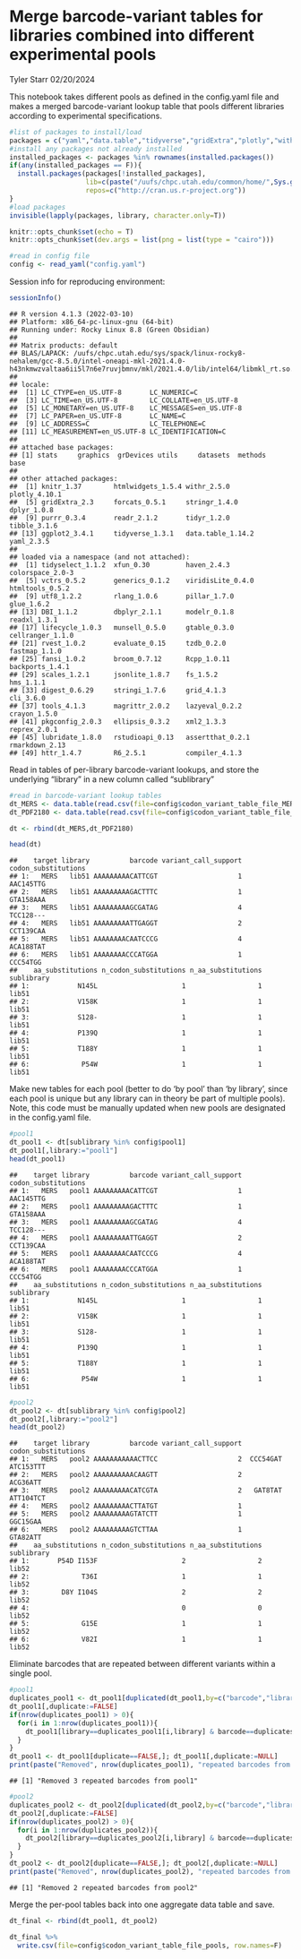 Merge barcode-variant tables for libraries combined into different
experimental pools
================
Tyler Starr
02/20/2024

This notebook takes different pools as defined in the config.yaml file
and makes a merged barcode-variant lookup table that pools different
libraries according to experimental specifications.

``` r
#list of packages to install/load
packages = c("yaml","data.table","tidyverse","gridExtra","plotly","withr","htmlwidgets","knitr")
#install any packages not already installed
installed_packages <- packages %in% rownames(installed.packages())
if(any(installed_packages == F)){
  install.packages(packages[!installed_packages],
                   lib=c(paste("/uufs/chpc.utah.edu/common/home/",Sys.getenv("USER"),"/RLibs/",Sys.getenv("R_VERSION"),sep="")),
                   repos=c("http://cran.us.r-project.org"))
}
#load packages
invisible(lapply(packages, library, character.only=T))

knitr::opts_chunk$set(echo = T)
knitr::opts_chunk$set(dev.args = list(png = list(type = "cairo")))

#read in config file
config <- read_yaml("config.yaml")
```

Session info for reproducing environment:

``` r
sessionInfo()
```

    ## R version 4.1.3 (2022-03-10)
    ## Platform: x86_64-pc-linux-gnu (64-bit)
    ## Running under: Rocky Linux 8.8 (Green Obsidian)
    ## 
    ## Matrix products: default
    ## BLAS/LAPACK: /uufs/chpc.utah.edu/sys/spack/linux-rocky8-nehalem/gcc-8.5.0/intel-oneapi-mkl-2021.4.0-h43nkmwzvaltaa6ii5l7n6e7ruvjbmnv/mkl/2021.4.0/lib/intel64/libmkl_rt.so.1
    ## 
    ## locale:
    ##  [1] LC_CTYPE=en_US.UTF-8       LC_NUMERIC=C              
    ##  [3] LC_TIME=en_US.UTF-8        LC_COLLATE=en_US.UTF-8    
    ##  [5] LC_MONETARY=en_US.UTF-8    LC_MESSAGES=en_US.UTF-8   
    ##  [7] LC_PAPER=en_US.UTF-8       LC_NAME=C                 
    ##  [9] LC_ADDRESS=C               LC_TELEPHONE=C            
    ## [11] LC_MEASUREMENT=en_US.UTF-8 LC_IDENTIFICATION=C       
    ## 
    ## attached base packages:
    ## [1] stats     graphics  grDevices utils     datasets  methods   base     
    ## 
    ## other attached packages:
    ##  [1] knitr_1.37        htmlwidgets_1.5.4 withr_2.5.0       plotly_4.10.1    
    ##  [5] gridExtra_2.3     forcats_0.5.1     stringr_1.4.0     dplyr_1.0.8      
    ##  [9] purrr_0.3.4       readr_2.1.2       tidyr_1.2.0       tibble_3.1.6     
    ## [13] ggplot2_3.4.1     tidyverse_1.3.1   data.table_1.14.2 yaml_2.3.5       
    ## 
    ## loaded via a namespace (and not attached):
    ##  [1] tidyselect_1.1.2  xfun_0.30         haven_2.4.3       colorspace_2.0-3 
    ##  [5] vctrs_0.5.2       generics_0.1.2    viridisLite_0.4.0 htmltools_0.5.2  
    ##  [9] utf8_1.2.2        rlang_1.0.6       pillar_1.7.0      glue_1.6.2       
    ## [13] DBI_1.1.2         dbplyr_2.1.1      modelr_0.1.8      readxl_1.3.1     
    ## [17] lifecycle_1.0.3   munsell_0.5.0     gtable_0.3.0      cellranger_1.1.0 
    ## [21] rvest_1.0.2       evaluate_0.15     tzdb_0.2.0        fastmap_1.1.0    
    ## [25] fansi_1.0.2       broom_0.7.12      Rcpp_1.0.11       backports_1.4.1  
    ## [29] scales_1.2.1      jsonlite_1.8.7    fs_1.5.2          hms_1.1.1        
    ## [33] digest_0.6.29     stringi_1.7.6     grid_4.1.3        cli_3.6.0        
    ## [37] tools_4.1.3       magrittr_2.0.2    lazyeval_0.2.2    crayon_1.5.0     
    ## [41] pkgconfig_2.0.3   ellipsis_0.3.2    xml2_1.3.3        reprex_2.0.1     
    ## [45] lubridate_1.8.0   rstudioapi_0.13   assertthat_0.2.1  rmarkdown_2.13   
    ## [49] httr_1.4.7        R6_2.5.1          compiler_4.1.3

Read in tables of per-library barcode-variant lookups, and store the
underlying “library” in a new column called “sublibrary”

``` r
#read in barcode-variant lookup tables
dt_MERS <- data.table(read.csv(file=config$codon_variant_table_file_MERS,stringsAsFactors=F)); dt_MERS[,sublibrary:=library]
dt_PDF2180 <- data.table(read.csv(file=config$codon_variant_table_file_PDF2180,stringsAsFactors=F)); dt_PDF2180[,sublibrary:=library]

dt <- rbind(dt_MERS,dt_PDF2180)

head(dt)
```

    ##    target library          barcode variant_call_support codon_substitutions
    ## 1:   MERS   lib51 AAAAAAAAACATTCGT                    1           AAC145TTG
    ## 2:   MERS   lib51 AAAAAAAAAGACTTTC                    1           GTA158AAA
    ## 3:   MERS   lib51 AAAAAAAAAGCGATAG                    4           TCC128---
    ## 4:   MERS   lib51 AAAAAAAAATTGAGGT                    2           CCT139CAA
    ## 5:   MERS   lib51 AAAAAAAACAATCCCG                    4           ACA188TAT
    ## 6:   MERS   lib51 AAAAAAAACCCATGGA                    1            CCC54TGG
    ##    aa_substitutions n_codon_substitutions n_aa_substitutions sublibrary
    ## 1:            N145L                     1                  1      lib51
    ## 2:            V158K                     1                  1      lib51
    ## 3:            S128-                     1                  1      lib51
    ## 4:            P139Q                     1                  1      lib51
    ## 5:            T188Y                     1                  1      lib51
    ## 6:             P54W                     1                  1      lib51

Make new tables for each pool (better to do ‘by pool’ than ‘by library’,
since each pool is unique but any library can in theory be part of
multiple pools). Note, this code must be manually updated when new pools
are designated in the config.yaml file.

``` r
#pool1
dt_pool1 <- dt[sublibrary %in% config$pool1]
dt_pool1[,library:="pool1"]
head(dt_pool1)
```

    ##    target library          barcode variant_call_support codon_substitutions
    ## 1:   MERS   pool1 AAAAAAAAACATTCGT                    1           AAC145TTG
    ## 2:   MERS   pool1 AAAAAAAAAGACTTTC                    1           GTA158AAA
    ## 3:   MERS   pool1 AAAAAAAAAGCGATAG                    4           TCC128---
    ## 4:   MERS   pool1 AAAAAAAAATTGAGGT                    2           CCT139CAA
    ## 5:   MERS   pool1 AAAAAAAACAATCCCG                    4           ACA188TAT
    ## 6:   MERS   pool1 AAAAAAAACCCATGGA                    1            CCC54TGG
    ##    aa_substitutions n_codon_substitutions n_aa_substitutions sublibrary
    ## 1:            N145L                     1                  1      lib51
    ## 2:            V158K                     1                  1      lib51
    ## 3:            S128-                     1                  1      lib51
    ## 4:            P139Q                     1                  1      lib51
    ## 5:            T188Y                     1                  1      lib51
    ## 6:             P54W                     1                  1      lib51

``` r
#pool2
dt_pool2 <- dt[sublibrary %in% config$pool2]
dt_pool2[,library:="pool2"]
head(dt_pool2)
```

    ##    target library          barcode variant_call_support codon_substitutions
    ## 1:   MERS   pool2 AAAAAAAAAAACTTCC                    2  CCC54GAT ATC153TTT
    ## 2:   MERS   pool2 AAAAAAAAAACAAGTT                    2            ACG36ATT
    ## 3:   MERS   pool2 AAAAAAAAACATCGTA                    2   GAT8TAT ATT104TCT
    ## 4:   MERS   pool2 AAAAAAAAACTTATGT                    1                    
    ## 5:   MERS   pool2 AAAAAAAAAGTATCTT                    1            GGC15GAA
    ## 6:   MERS   pool2 AAAAAAAAAGTCTTAA                    1            GTA82ATT
    ##    aa_substitutions n_codon_substitutions n_aa_substitutions sublibrary
    ## 1:       P54D I153F                     2                  2      lib52
    ## 2:             T36I                     1                  1      lib52
    ## 3:        D8Y I104S                     2                  2      lib52
    ## 4:                                      0                  0      lib52
    ## 5:             G15E                     1                  1      lib52
    ## 6:             V82I                     1                  1      lib52

Eliminate barcodes that are repeated between different variants within a
single pool.

``` r
#pool1
duplicates_pool1 <- dt_pool1[duplicated(dt_pool1,by=c("barcode","library")),.(library,barcode)] #the data.table duplciates function annoyingly only flags the first of each duplicate so doesn't intrinsically allow removal of both of the entries of the duplicate. So, flag what are duplicates, and then remove
dt_pool1[,duplicate:=FALSE]
if(nrow(duplicates_pool1) > 0){
  for(i in 1:nrow(duplicates_pool1)){
    dt_pool1[library==duplicates_pool1[i,library] & barcode==duplicates_pool1[i,barcode],duplicate:=TRUE]
  }
}
dt_pool1 <- dt_pool1[duplicate==FALSE,]; dt_pool1[,duplicate:=NULL]
print(paste("Removed", nrow(duplicates_pool1), "repeated barcodes from pool1"))
```

    ## [1] "Removed 3 repeated barcodes from pool1"

``` r
#pool2
duplicates_pool2 <- dt_pool2[duplicated(dt_pool2,by=c("barcode","library")),.(library,barcode)] #the data.table duplciates function annoyingly only flags the first of each duplicate so doesn't intrinsically allow removal of both of the entries of the duplicate. So, flag what are duplicates, and then remove
dt_pool2[,duplicate:=FALSE]
if(nrow(duplicates_pool2) > 0){
  for(i in 1:nrow(duplicates_pool2)){
    dt_pool2[library==duplicates_pool2[i,library] & barcode==duplicates_pool2[i,barcode],duplicate:=TRUE]
  }
}
dt_pool2 <- dt_pool2[duplicate==FALSE,]; dt_pool2[,duplicate:=NULL]
print(paste("Removed", nrow(duplicates_pool2), "repeated barcodes from pool2"))
```

    ## [1] "Removed 2 repeated barcodes from pool2"

Merge the per-pool tables back into one aggregate data table and save.

``` r
dt_final <- rbind(dt_pool1, dt_pool2)

dt_final %>%
  write.csv(file=config$codon_variant_table_file_pools, row.names=F)
```
